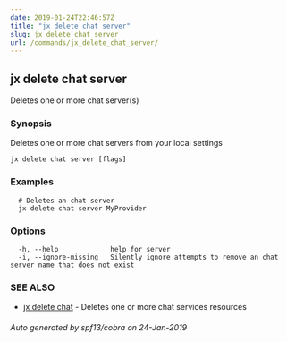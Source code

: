 ```yaml
---
date: 2019-01-24T22:46:57Z
title: "jx delete chat server"
slug: jx_delete_chat_server
url: /commands/jx_delete_chat_server/
---
```

## jx delete chat server

Deletes one or more chat server(s)

### Synopsis

Deletes one or more chat servers from your local settings

```
jx delete chat server [flags]
```

### Examples

```
  # Deletes an chat server
  jx delete chat server MyProvider
```

### Options

```
  -h, --help             help for server
  -i, --ignore-missing   Silently ignore attempts to remove an chat server name that does not exist
```

### SEE ALSO

* [jx delete chat](/commands/jx_delete_chat/)	 - Deletes one or more chat services resources

###### Auto generated by spf13/cobra on 24-Jan-2019
